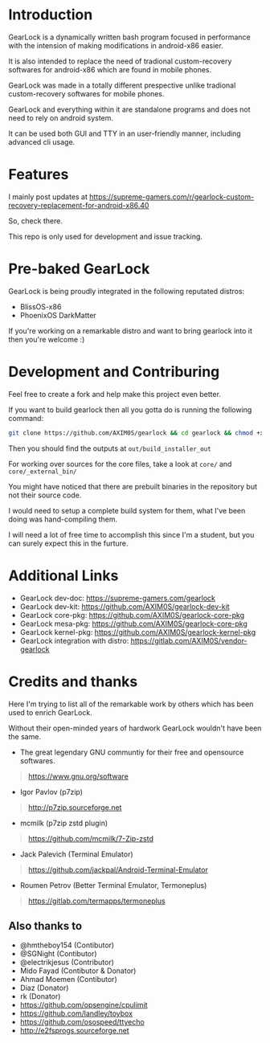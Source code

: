 # Introduction

GearLock is a dynamically written bash program focused in performance with the intension of making modifications in android-x86 easier.

It is also intended to replace the need of tradional custom-recovery softwares for android-x86 which are found in mobile phones.

GearLock was made in a totally different prespective unlike tradional custom-recovery softwares for mobile phones.

GearLock and everything within it are standalone programs and does not need to rely on android system.

It can be used both GUI and TTY in an user-friendly manner, including advanced cli usage.

# Features

I mainly post updates at https://supreme-gamers.com/r/gearlock-custom-recovery-replacement-for-android-x86.40

So, check there.

This repo is only used for development and issue tracking.

# Pre-baked GearLock

GearLock is being proudly integrated in the following reputated distros:

* BlissOS-x86
* PhoenixOS DarkMatter

If you're working on a remarkable distro and want to bring gearlock into it then you're welcome :)

# Development and Contriburing

Feel free to create a fork and help make this project even better.

If you want to build gearlock then all you gotta do is running the following command:

```bash
git clone https://github.com/AXIM0S/gearlock && cd gearlock && chmod +x makeme && ./makeme
```

Then you should find the outputs at `out/build_installer_out`

For working over sources for the core files, take a look at `core/` and `core/_external_bin/`

You might have noticed that there are prebuilt binaries in the repository but not their source code.

I would need to setup a complete build system for them, what I've been doing was hand-compiling them.

I will need a lot of free time to accomplish this since I'm a student, but you can surely expect this in the furture.

# Additional Links

* GearLock dev-doc: https://supreme-gamers.com/gearlock
* GearLock dev-kit: https://github.com/AXIM0S/gearlock-dev-kit
* GearLock core-pkg: https://github.com/AXIM0S/gearlock-core-pkg
* GearLock mesa-pkg: https://github.com/AXIM0S/gearlock-core-pkg
* GearLock kernel-pkg: https://github.com/AXIM0S/gearlock-kernel-pkg
* GearLock integration with distro: https://gitlab.com/AXIM0S/vendor-gearlock

# Credits and thanks

Here I'm trying to list all of the remarkable work by others which has been used to enrich GearLock.

Without their open-minded years of hardwork GearLock wouldn't have been the same.

* The great legendary GNU communtiy for their free and opensource softwares.
> https://www.gnu.org/software
* Igor Pavlov (p7zip)
> http://p7zip.sourceforge.net
* mcmilk (p7zip zstd plugin)
> https://github.com/mcmilk/7-Zip-zstd
* Jack Palevich (Terminal Emulator)
> https://github.com/jackpal/Android-Terminal-Emulator
* Roumen Petrov (Better Terminal Emulator, Termoneplus)
> https://gitlab.com/termapps/termoneplus

## Also thanks to

* @hmtheboy154 (Contibutor)
* @SGNight (Contibutor)
* @electrikjesus (Contributor)
* Mido Fayad (Contibutor & Donator)
* Ahmad Moemen (Contibutor)
* Diaz (Donator)
* rk (Donator)
* https://github.com/opsengine/cpulimit
* https://github.com/landley/toybox
* https://github.com/osospeed/ttyecho
* http://e2fsprogs.sourceforge.net
